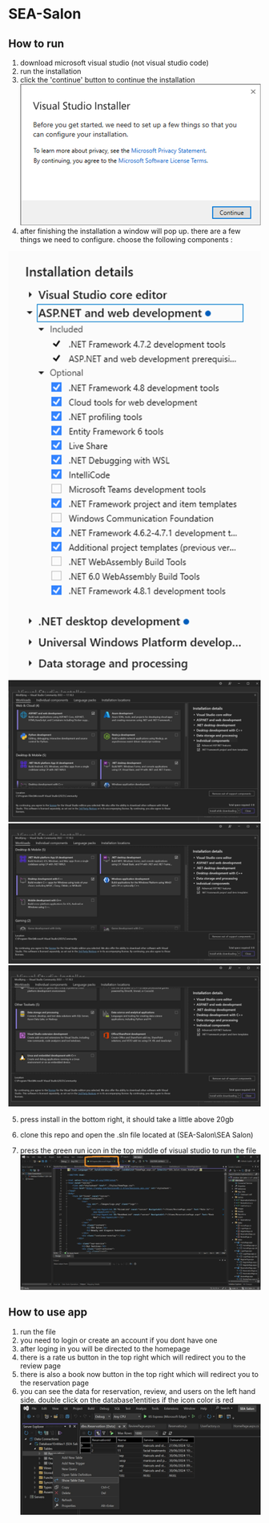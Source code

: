 # SEA-Salon
 
## How to run

1. download microsoft visual studio (not visual studio code)
2. run the installation
3. click the 'continue' button to continue the installation
![installation](SEA%20Salon/SEA%20Salon/Images/readme-installation.png)
4. after finishing the installation a window will pop up. there are a few things we need to configure. choose the following components : 

![installation](SEA%20Salon/SEA%20Salon/Images/readme-config1.png)
![installation](SEA%20Salon/SEA%20Salon/Images/readme-config2.jpg)
![installation](SEA%20Salon/SEA%20Salon/Images/readme-config3.jpg)
![installation](SEA%20Salon/SEA%20Salon/Images/readme-config4.jpg)

5. press install in the bottom right, it should take a little above 20gb 

6. clone this repo and open the .sln file located at (SEA-Salon\SEA Salon)

7. press the green run icon in the top middle of visual studio to run the file
![configuration](SEA%20Salon/SEA%20Salon/Images/readme-config5.jpg)

## How to use app

1. run the file
2. you need to login or create an account if you dont have one 
3. after loging in you will be directed to the homepage
4. there is a rate us button in the top right which will redirect you to the review page
5. there is also a book now button in the top right which will redirect you to the reservation page
6. you can see the data for reservation, review, and users on the left hand side. double click on the database1entities if the icon color is red
![image](SEA%20Salon/SEA%20Salon/Images/readme-howtouse1.jpg)
